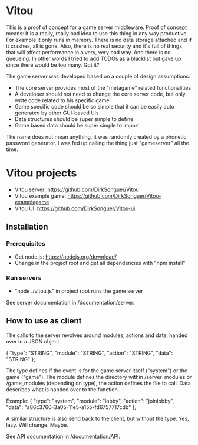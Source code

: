 
# Vitou

This is a proof of concept for a game server middleware. Proof of concept means: It is a really, really bad idea to use this thing in any way productive. For example it only runs in memory. There is no data storage attached and if it crashes, all is gone. Also, there is no real security and it's full of things that will affect performance in a very, very bad way. And there is no queueing. In other words I tried to add TODOs as a blacklist but gave up since there would be too many. Got it?

The game server was developed based on a couple of design assumptions:

* The core server provides most of the "metagame" related functionalities
* A developer should not need to change the core server code, but only write code related to his specific game
* Game specific code should be so simple that it can be easily auto generated by other GUI-based UIs
* Data structures should be super simple to define
* Game based data should be super simple to import

The name does not mean anything, it was randomly created by a phonetic password generator. I was fed up calling the thing just "gameserver" all the time.

# Vitou projects

* Vitou server: https://github.com/DirkSonguer/Vitou
* Vitou example game: https://github.com/DirkSonguer/Vitou-examplegame
* Vitou UI: https://github.com/DirkSonguer/Vitou-ui

## Installation

### Prerequisites

* Get node.js: https://nodejs.org/download/
* Change in the project root and get all dependencies with "npm install"

### Run servers

* "node ./vitou.js" in project root runs the game server 

See server documentation in /documentation/server.

## How to use as client

The calls to the server revolves around modules, actions and data, handed over in a JSON object.

{
	"type": "STRING",
	"module": "STRING",
	"action": "STRING",
	"data": "STRING"
};

The type defines if the event is for the game server itself ("system") or the game ("game"). The module defines the directory within /server_modules or /game_modules (depending on type), the action defines the file to call. Data describes what is handed over to the function.

Example: { "type": "system", "module": "lobby", "action": "joinlobby", "data": "a86c3760-3a05-11e5-a155-fd6757717cdb" };

A similar structure is also send back to the client, but without the type. Yes, lazy. Will change. Maybe.

See API documentation in /documentation/API.
